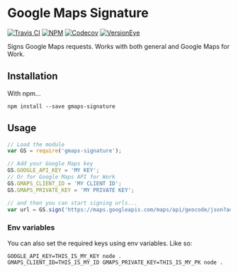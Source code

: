 # Google Maps Signature
[![Travis CI](https://img.shields.io/travis/urbanmassage/gmaps-signature.svg)](https://travis-ci.org/urbanmassage/gmaps-signature)
[![NPM](https://img.shields.io/npm/v/gmaps-signature.svg)](https://www.npmjs.com/package/gmaps-signature)
[![Codecov](https://img.shields.io/codecov/c/github/urbanmassage/gmaps-signature.svg)](https://codecov.io/github/urbanmassage/gmaps-signature/)
[![VersionEye](https://www.versioneye.com/nodejs/gmaps-signature/badge.svg)](https://www.versioneye.com/nodejs/gmaps-signature/)

Signs Google Maps requests. Works with both general and Google Maps for Work.

## Installation

With npm...

```
npm install --save gmaps-signature
```

## Usage

```js
// Load the module
var GS = require('gmaps-signature');

// Add your Google Maps key
GS.GOOGLE_API_KEY = 'MY KEY';
// Or for Google Maps API for Work
GS.GMAPS_CLIENT_ID = 'MY CLIENT ID';
GS.GMAPS_PRIVATE_KEY = 'MY PRIVATE KEY';

// and then you can start signing urls...
var url = GS.sign('https://maps.googleapis.com/maps/api/geocode/json?address=New+York');
```

### Env variables

You can also set the required keys using env variables. Like so:

```
GOOGLE_API_KEY=THIS_IS_MY_KEY node .
GMAPS_CLIENT_ID=THIS_IS_MY_ID GMAPS_PRIVATE_KEY=THIS_IS_MY_PK node .
```
